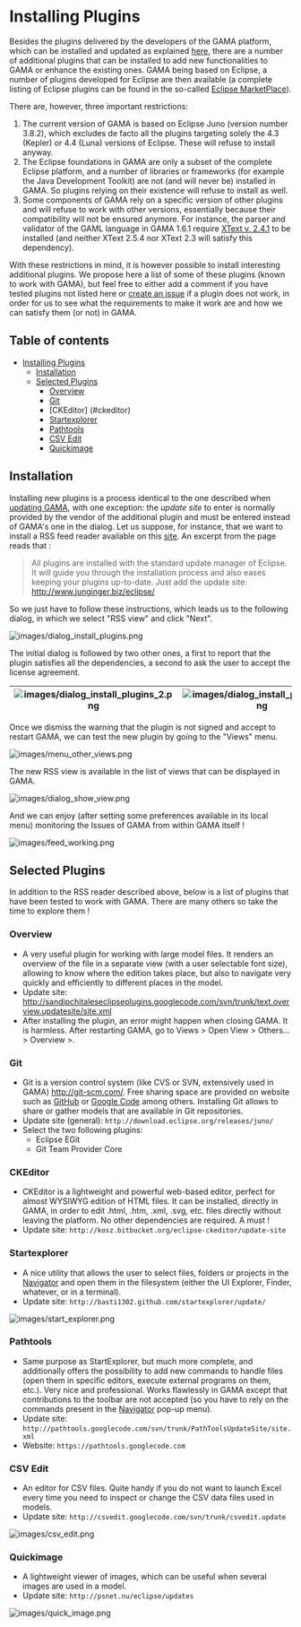 # Installing Plugins

Besides the plugins delivered by the developers of the GAMA platform, which can be installed and updated as explained [here](https://github.com/mazarsju/gama_doc_17/wiki/References/PlatformDocumentation/InstallationAndLaunching/Updating.md), there are a number of additional plugins that can be installed to add new functionalities to GAMA or enhance the existing ones. GAMA being based on Eclipse, a number of plugins developed for Eclipse are then available (a complete listing of Eclipse plugins can be found in the so-called [Eclipse MarketPlace](http://marketplace.eclipse.org)).

There are, however, three important restrictions:

1. The current version of GAMA is based on Eclipse Juno (version number 3.8.2), which excludes de facto all the plugins targeting solely the 4.3 (Kepler) or 4.4 (Luna) versions of Eclipse. These will refuse to install anyway.
2. The Eclipse foundations in GAMA are only a subset of the complete Eclipse platform, and a number of libraries or frameworks (for example the Java Development Toolkit) are not (and will never be) installed in GAMA. So plugins relying on their existence will refuse to install as well.
3. Some components of GAMA rely on a specific version of other plugins and will refuse to work with other versions, essentially because their compatibility will not be ensured anymore. For instance, the parser and validator of the GAML language in GAMA 1.6.1 require [XText v. 2.4.1](http://www.eclipse.org/Xtext/) to be installed (and neither XText 2.5.4 nor XText 2.3 will satisfy this dependency).

With these restrictions in mind, it is however possible to install interesting additional plugins. We propose here a list of some of these plugins (known to work with GAMA), but feel free to either add a comment if you have tested plugins not listed here or [create an issue](https://github.com/mazarsju/gama_doc_17/wiki/References/PlatformDocumentation/InstallationAndLaunching/Troubleshooting.md) if a plugin does not work, in order for us to see what the requirements to make it work are and how we can satisfy them (or not) in GAMA.

## Table of contents 

* [Installing Plugins](#installing-plugins)
	* [Installation](#installation)
	* [Selected Plugins](#selected-plugins)
		* [Overview](#overview)
		* [Git](#git)
		* [CKEditor] (#ckeditor)
		* [Startexplorer](#startexplorer)
		* [Pathtools](#pathtools)
		* [CSV Edit](#csv-edit)
		* [Quickimage](#quickimage)


## Installation
Installing new plugins is a process identical to the one described when [updating GAMA](https://github.com/mazarsju/gama_doc_17/wiki/References/PlatformDocumentation/InstallationAndLaunching/Updating.md), with one exception: the _update site_ to enter is normally provided by the vendor of the additional plugin and must be entered instead of GAMA's one in the dialog. Let us suppose, for instance, that we want to install a RSS feed reader available on this [site](http://junginger.biz/eclipse/).
An excerpt from the page reads that :

> All plugins are installed with the standard update manager of Eclipse. It will guide you through the installation process and also eases keeping your plugins up-to-date. Just add the update site: http://www.junginger.biz/eclipse/

So we just have to follow these instructions, which leads us to the following dialog, in which we select "RSS view" and click "Next".

![images/dialog_install_plugins.png](images/dialog_install_plugins.png)

The initial dialog is followed by two other ones, a first to report that the plugin satisfies all the dependencies, a second to ask the user to accept the license agreement.



|![images/dialog_install_plugins_2.png](images/dialog_install_plugins_2.png)|![images/dialog_install_plugins_3.png](images/dialog_install_plugins_3.png)|
|---|---|

Once we dismiss the warning that the plugin is not signed and accept to restart GAMA, we can test the new plugin by going to the "Views" menu.

![images/menu_other_views.png](images/menu_other_views.png)


The new RSS view is available in the list of views that can be displayed in GAMA.

![images/dialog_show_view.png](images/dialog_show_view.png)


And we can enjoy (after setting some preferences available in its local menu) monitoring the Issues of GAMA from within GAMA itself !

![images/feed_working.png](images/feed_working.png)





## Selected Plugins
In addition to the RSS reader described above, below is a list of plugins that have been tested to work with GAMA. There are many others so take the time to explore them !

### Overview
  * A very useful plugin for working with large model files. It renders an overview of the file in a separate view (with a user selectable font size), allowing to know where the edition takes place, but also to navigate very quickly and efficiently to different places in the model.
  * Update site: http://sandipchitaleseclipseplugins.googlecode.com/svn/trunk/text.overview.updatesite/site.xml
  * After installing the plugin, an error might happen when closing GAMA. It is harmless. After restarting GAMA, go to Views > Open View > Others… > Overview >.

### Git
  * Git is a version control system (like CVS or SVN, extensively used in GAMA) http://git-scm.com/. Free sharing space are provided on website such as [GitHub](https://github.com/) or [Google Code](https://code.google.com/) among others. Installing Git allows to share or gather models that are available in Git repositories.
  * Update site (general): `http://download.eclipse.org/releases/juno/`
  * Select the two following plugins:
    * Eclipse EGit
    * Git Team Provider Core
    
### CKEditor
  * CKEditor is a lightweight and powerful web-based editor, perfect for almost WYSIWYG edition of HTML files. It can be installed, directly in GAMA, in order to edit .html, .htm, .xml, .svg, etc. files directly without leaving the platform. No other dependencies are required. A must ! 
  * Update site: `http://kosz.bitbucket.org/eclipse-ckeditor/update-site`

### Startexplorer
  * A nice utility that allows the user to select files, folders or projects in the [Navigator](https://github.com/mazarsju/gama_doc_17/wiki/References/PlatformDocumentation/WorkspaceProjectsAndModels/NavigatingWorkspace.md) and open them in the filesystem (either the UI Explorer, Finder, whatever, or in a terminal).
  * Update site: `http://basti1302.github.com/startexplorer/update/`

![images/start_explorer.png](images/start_explorer.png)


### Pathtools
  * Same purpose as StartExplorer, but much more complete, and additionally offers the possibility to add new commands to handle files (open them in specific editors, execute external programs on them, etc.). Very nice and professional. Works flawlessly in GAMA except that contributions to the toolbar are not accepted (so you have to rely on the commands present in the [Navigator](https://github.com/mazarsju/gama_doc_17/wiki/References/PlatformDocumentation/WorkspaceProjectsAndModels/NavigatingWorkspace.md) pop-up menu).
  * Update site: `http://pathtools.googlecode.com/svn/trunk/PathToolsUpdateSite/site.xml`
  * Website: `https://pathtools.googlecode.com`

### CSV Edit

  * An editor for CSV files. Quite handy if you do not want to launch Excel every time you need to inspect or change the CSV data files used in models.
  * Update site: `http://csvedit.googlecode.com/svn/trunk/csvedit.update`

![images/csv_edit.png](images/csv_edit.png)


### Quickimage

  * A lightweight viewer of images, which can be useful when several images are used in a model.
  * Update site: `http://psnet.nu/eclipse/updates`

![images/quick_image.png](images/quick_image.png)